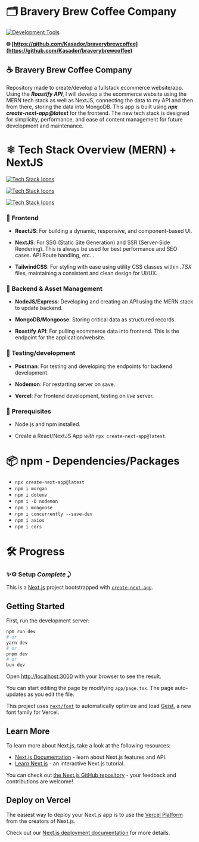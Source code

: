 # 🗂 Bravery Brew Coffee Company

[![Development Tools](https://skillicons.dev/icons?i=vscode,windows,apple,github)](https://skillicons.dev)

**🌐 [https://github.com/Kasador/braverybrewcoffee](https://github.com/Kasador/braverybrewcoffee)**


## ☕ Bravery Brew Coffee Company

Repository made to create/develop a fullstack ecommerce website/app. Using the **_Roastify API_**, I will develop a the ecommerce website using the MERN tech stack as well as NextJS, connecting the data to my API and then from there, storing the data into MongoDB. This app is built using _**npx create-next-app@latest**_ for the frontend. The new tech stack is designed for simplicity, performance, and ease of content management for future development and maintenance.

# ⚛️ **Tech Stack Overview (MERN) + NextJS** 

[![Tech Stack Icons](https://skillicons.dev/icons?i=js,typescript,html,css,react)](https://skillicons.dev)

[![Tech Stack Icons](https://skillicons.dev/icons?i=nodejs,express,tailwindcss,nextjs)](https://skillicons.dev)

[![Tech Stack Icons](https://skillicons.dev/icons?i=mongodb,npm,postman,vercel)](https://skillicons.dev)

### 📘 **Frontend**

- **ReactJS**: For building a dynamic, responsive, and component-based UI.

- **NextJS**: For SSG (Static Site Generation) and SSR (Server-Side Rendering). This is always be used for best performance and SEO cases. API Route handling, etc... 

- **TailwindCSS**: For styling with ease using utility CSS classes within _.TSX_ files, maintaining a consistent and clean design for UI/UX.

### 📖 **Backend & Asset Management**

- **NodeJS/Express**: Developing and creating an API using the MERN stack to update backend.

- **MongoDB/Mongoose**: Storing critical data as structured records.

- **Roastify API**: For pulling ecommerce data into frontend. This is the endpoint for the application/website.

### 🧪 **Testing/development**

- **Postman**: For testing and developing the endpoints for backend development.

- **Nodemon**: For restarting server on save.

- **Vercel**: For frontend development, testing on _live_ server.

### 📑 **Prerequisites**

- Node.js and npm installed.

- Create a React/NextJS App _with_ `npx create-next-app@latest`.

# 📦 npm - Dependencies/Packages

- `npx create-next-app@latest`
- `npm i morgan`
- `npm i dotenv`
- `npm i -D nodemon`
- `npm i mongoose`
- `npm i concurrently --save-dev`
- `npm i axios`
- `npm i cors`

# 🛠️ Progress

### **✨⚙️ Setup _Complete_ ⤸**

This is a [Next.js](https://nextjs.org) project bootstrapped with [`create-next-app`](https://nextjs.org/docs/app/api-reference/cli/create-next-app).

## Getting Started

First, run the development server:

```bash
npm run dev
# or
yarn dev
# or
pnpm dev
# or
bun dev
```

Open [http://localhost:3000](http://localhost:3000) with your browser to see the result.

You can start editing the page by modifying `app/page.tsx`. The page auto-updates as you edit the file.

This project uses [`next/font`](https://nextjs.org/docs/app/building-your-application/optimizing/fonts) to automatically optimize and load [Geist](https://vercel.com/font), a new font family for Vercel.

## Learn More

To learn more about Next.js, take a look at the following resources:

- [Next.js Documentation](https://nextjs.org/docs) - learn about Next.js features and API.
- [Learn Next.js](https://nextjs.org/learn) - an interactive Next.js tutorial.

You can check out [the Next.js GitHub repository](https://github.com/vercel/next.js) - your feedback and contributions are welcome!

## Deploy on Vercel

The easiest way to deploy your Next.js app is to use the [Vercel Platform](https://vercel.com/new?utm_medium=default-template&filter=next.js&utm_source=create-next-app&utm_campaign=create-next-app-readme) from the creators of Next.js.

Check out our [Next.js deployment documentation](https://nextjs.org/docs/app/building-your-application/deploying) for more details.
